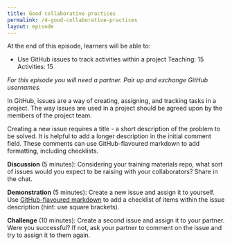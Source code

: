 ```yaml
---
title: Good collaborative practices
permalink: /4-good-collaborative-practices
layout: episode
---
```


At the end of this episode, learners will be able to:
* Use GitHub issues to track activities within a project
Teaching: 15
Activities: 15

*For this episode you will need a partner. Pair up and exchange GitHub usernames.*

In GitHub, issues are a way of creating, assigning, and tracking tasks in a project. The way issues are used in a project should be agreed upon by the members of the project team.

Creating a new issue requires a title - a short description of the problem to be solved. It is helpful to add a longer description in the initial comment field. These comments can use GitHub-flavoured markdown to add formatting, including checklists.

**Discussion** (5 minutes): Considering your training materials repo, what sort of issues would you expect to be raising with your collaborators? Share in the chat.

**Demonstration** (5 minutes): Create a new issue and assign it to yourself. Use [GitHub-flavoured markdown](https://docs.github.com/en/github/writing-on-github/basic-writing-and-formatting-syntax) to add a checklist of items within the issue description (hint: use square brackets).

**Challenge** (10 minutes): Create a second issue and assign it to your partner. Were you successful? If not, ask your partner to comment on the issue and try to assign it to them again.
